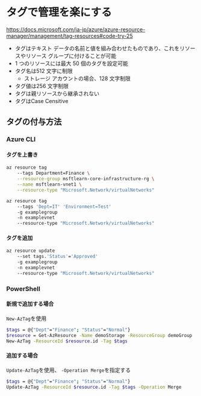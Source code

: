 # タグで管理を楽にする

https://docs.microsoft.com/ja-jp/azure/azure-resource-manager/management/tag-resources#code-try-25

- タグはテキスト データの名前と値を組み合わせたものであり、これをリソースやリソース グループに付けることが可能
- 1 つのリソースには最大 50 個のタグを設定可能
- タグ名は512 文字に制限
  - ストレージ アカウントの場合、128 文字制限
- タグ値は256 文字制限
- タグは親リソースから継承されない
- タグはCase Censitive

## タグの付与方法

### Azure CLI

#### タグを上書き

```sh :AzureCLI
az resource tag 
    --tags Department=Finance \
    --resource-group msftlearn-core-infrastructure-rg \
    --name msftlearn-vnet1 \
    --resource-type "Microsoft.Network/virtualNetworks"

az resource tag 
    --tags 'Dept=IT' 'Environment=Test' 
    -g examplegroup 
    -n examplevnet 
    --resource-type "Microsoft.Network/virtualNetworks"
```

#### タグを追加

```sh
az resource update 
    --set tags.'Status'='Approved' 
    -g examplegroup 
    -n examplevnet 
    --resource-type "Microsoft.Network/virtualNetworks"
```


### PowerShell

#### 新規で追加する場合

`New-AzTag`を使用

```sh :PowerShell
$tags = @{"Dept"="Finance"; "Status"="Normal"}
$resource = Get-AzResource -Name demoStorage -ResourceGroup demoGroup
New-AzTag -ResourceId $resource.id -Tag $tags
```

#### 追加する場合

`Update-AzTag`を使用、
`-Operation Merge`を指定する

```sh
$tags = @{"Dept"="Finance"; "Status"="Normal"}
Update-AzTag -ResourceId $resource.id -Tag $tags -Operation Merge
```

